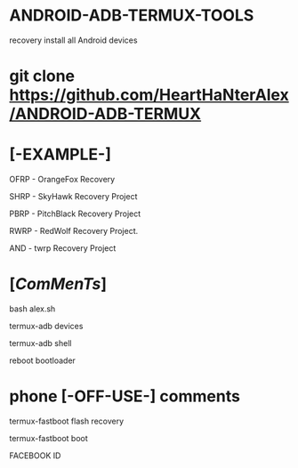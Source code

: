 #  ANDROID-ADB-TERMUX-TOOLS

recovery install all Android devices





#  git clone https://github.com/HeartHaNterAlex/ANDROID-ADB-TERMUX






#     [-EXAMPLE-]

OFRP - OrangeFox Recovery 

SHRP - SkyHawk Recovery Project

PBRP - PitchBlack Recovery Project

RWRP - RedWolf Recovery Project.

AND  - twrp Recovery Project




#   [_ComMenTs_]

bash alex.sh

termux-adb devices

termux-adb shell

reboot bootloader



# phone [-OFF-USE-] comments 


termux-fastboot flash recovery    

termux-fastboot boot


FACEBOOK ID 
